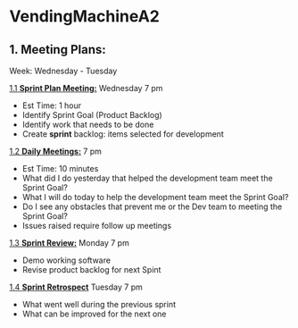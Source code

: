 # VendingMachineA2

## 1. Meeting Plans: 
Week: Wednesday - Tuesday 

<u> 1.1 **Sprint Plan Meeting:**</u> Wednesday 7 pm
  - Est Time: 1 hour
  - Identify Sprint Goal (Product Backlog)
  - Identify work that needs to be done 
  - Create **sprint** backlog: items selected for development 

<u> 1.2 **Daily Meetings:**</u> 7 pm 
  - Est Time: 10 minutes
  - What did I do yesterday that helped the development team meet the Sprint Goal?
  - What I will do today to help the development team meet the Sprint Goal?
  - Do I see any obstacles that prevent me or the Dev team to meeting the Sprint Goal? 
  - Issues raised require follow up meetings

<u> 1.3 **Sprint Review:**</u> Monday 7 pm 
- Demo working software 
- Revise product backlog for next Spint

<u> 1.4 **Sprint Retrospect**</u> Tuesday 7 pm 
- What went well during the previous sprint
- What can be improved for the next one

